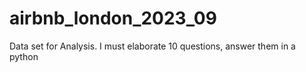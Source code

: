 # airbnb_london_2023_09
Data set for Analysis. I must elaborate 10 questions, answer them in a python
